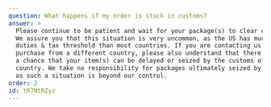 ```yaml
---
question: What happens if my order is stuck in customs?
answer: >
  Please continue to be patient and wait for your package(s) to clear customs.
  We assure you that this situation is very uncommon, as the US has much higher
  duties & tax threshold than most countries. If you are contacting us to
  purchase from a different country, please also understand that there is always
  a chance that your item(s) can be delayed or seized by the customs of your
  country. We take no responsibility for packages ultimately seized by customs,
  as such a situation is beyond our control.
order: 2
id: tR7NtRZyz
---
```

